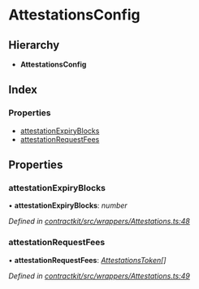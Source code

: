 # AttestationsConfig

## Hierarchy

* **AttestationsConfig**

## Index

### Properties

* [attestationExpiryBlocks](_wrappers_attestations_.attestationsconfig.md#attestationexpiryblocks)
* [attestationRequestFees](_wrappers_attestations_.attestationsconfig.md#attestationrequestfees)

## Properties

### attestationExpiryBlocks

• **attestationExpiryBlocks**: _number_

_Defined in_ [_contractkit/src/wrappers/Attestations.ts:48_](https://github.com/celo-org/celo-monorepo/blob/master/packages/sdk/contractkit/src/wrappers/Attestations.ts#L48)

### attestationRequestFees

• **attestationRequestFees**: [_AttestationsToken_](_wrappers_attestations_.attestationstoken.md)_\[\]_

_Defined in_ [_contractkit/src/wrappers/Attestations.ts:49_](https://github.com/celo-org/celo-monorepo/blob/master/packages/sdk/contractkit/src/wrappers/Attestations.ts#L49)

